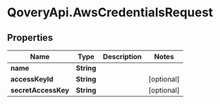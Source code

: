 # QoveryApi.AwsCredentialsRequest

## Properties

Name | Type | Description | Notes
------------ | ------------- | ------------- | -------------
**name** | **String** |  | 
**accessKeyId** | **String** |  | [optional] 
**secretAccessKey** | **String** |  | [optional] 


